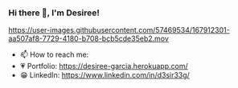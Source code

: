 ### Hi there 👋, I'm Desiree!

<!--
**Sug4rSku11/Sug4rSku11** is a ✨ _special_ ✨ repository because its `README.md` (this file) appears on your GitHub profile.

Here are some ideas to get you started:

- 🔭 I’m currently working on ...
- 🌱 I’m currently learning ...
- 👯 I’m looking to collaborate on ...
- 🤔 I’m looking for help with ...
- 💬 Ask me about ...
- 📫 How to reach me: ...
- ⚡ Fun fact: ...
-->

https://user-images.githubusercontent.com/57469534/167912301-aa507af8-7729-4180-b708-bcb5cde35eb2.mov



- 📫 How to reach me:
- 💗 Portfolio: https://desiree-garcia.herokuapp.com/
- 😁 LinkedIn: https://www.linkedin.com/in/d3sir33g/

